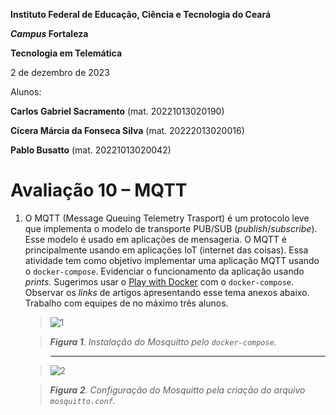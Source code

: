 **Instituto Federal de Educação, Ciência e Tecnologia do Ceará**

***Campus* Fortaleza**

**Tecnologia em Telemática**

2 de dezembro de 2023

Alunos:

**Carlos Gabriel Sacramento** (mat. 20221013020190)

**Cícera Márcia da Fonseca Silva** (mat. 20222013020016)

**Pablo Busatto** (mat. 20221013020042)

# Avaliação 10 – MQTT

1. O MQTT (Message Queuing Telemetry Trasport) é um protocolo leve que implementa o modelo de transporte PUB/SUB (*publish*/*subscribe*). Esse modelo é usado em aplicações de mensageria. O MQTT é principalmente usando em aplicações IoT (internet das coisas). Essa atividade tem como objetivo implementar uma aplicação MQTT usando o `docker-compose`.
Evidenciar o funcionamento da aplicação usando *prints*. Sugerimos usar o [Play with Docker](https://labs.play-with-docker.com) com o `docker-compose`. Observar os *links* de artigos apresentando esse tema anexos abaixo. Trabalho com equipes de no máximo três alunos.

   > ![1](https://github.com/gabrielsacr/asr_tele/assets/114113950/e3440283-8035-4bb6-8e99-f6083fcde50e)

   > ***Figura 1**. Instalação do Mosquitto pelo `docker-compose`.*

   > ---

   > ![2](https://github.com/gabrielsacr/asr_tele/assets/114113950/3c2e337e-590f-43f6-bdeb-2935425e4833)

   > ***Figura 2**. Configuração do Mosquitto pela criação do arquivo `mosquitto.conf`.*
